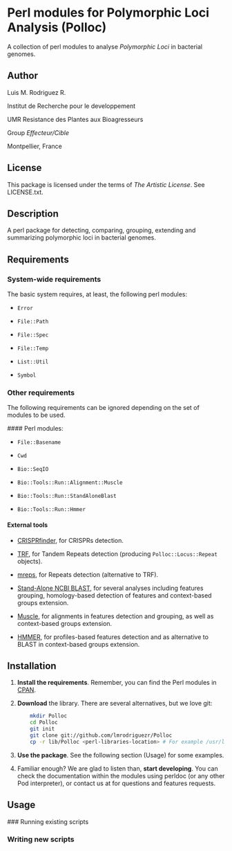 Perl modules for Polymorphic Loci Analysis (Polloc)
===================================================

A collection of perl modules to analyse *Polymorphic Loci*
in bacterial genomes.


Author
------

Luis M. Rodriguez R. <lmrodriguezr at gmail dot com>

Institut de Recherche pour le developpement

UMR Resistance des Plantes aux Bioagresseurs

Group *Effecteur/Cible*

Montpellier, France


License
-------

This package is licensed under the terms of *The Artistic
License*. See LICENSE.txt.


Description
-----------

A perl package for detecting, comparing, grouping, extending and
summarizing polymorphic loci in bacterial genomes.


Requirements
------------

### System-wide requirements

The basic system requires, at least, the following perl
modules:

* `Error`

* `File::Path`

* `File::Spec`

* `File::Temp`

* `List::Util`

* `Symbol`

### Other requirements

The following requirements can be ignored depending on the
set of modules to be used.

#### Perl modules:

*  `File::Basename`

* `Cwd`

* `Bio::SeqIO`

* `Bio::Tools::Run::Alignment::Muscle`

* `Bio::Tools::Run::StandAloneBlast`

* `Bio::Tools::Run::Hmmer`

#### External tools

* [CRISPRfinder](http://crispr.u-psud.fr/Server/), for
CRISPRs detection.

* [TRF](http://tandem.bu.edu/trf/trf.html), for Tandem
Repeats detection (producing `Polloc::Locus::Repeat`
objects).

* [mreps](http://bioinfo.lifl.fr/mreps/), for Repeats
detection (alternative to TRF).

* [Stand-Alone NCBI BLAST](http://blast.ncbi.nlm.nih.gov/),
for several analyses including features grouping,
homology-based detection of features and context-based
groups extension.

* [Muscle](http://www.drive5.com/muscle/), for alignments
in features detection and grouping, as well as context-based
groups extension.

* [HMMER](http://hmmer.janelia.org/), for
profiles-based features detection and as alternative to
BLAST in context-based groups extension.


Installation
------------

1.  **Install the requirements**.  Remember, you can
    find the Perl modules in [CPAN](http://cpan.org).

2.  **Download** the library.  There are several alternatives,
    but we love git:

    ```bash
        mkdir Polloc
        cd Polloc
        git init
        git clone git://github.com/lmrodriguezr/Polloc
        cp -r lib/Polloc <perl-libraries-location> # For example /usr/lib/perl5/site_perl
    ```

3.  **Use the package**.  See the following section (Usage) for
    some examples.

4.  Familiar enough?  We are glad to listen than, **start developing**.
    You can check the documentation within the modules using perldoc
    (or any other Pod interpreter), or contact us at for questions and
    features requests.


Usage
-----

### Running existing scripts


### Writing new scripts

